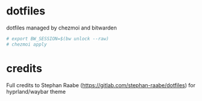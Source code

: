 # dotfiles
dotfiles managed by chezmoi and bitwarden

```sh
# export BW_SESSION=$(bw unlock --raw) 
# chezmoi apply
```

# credits

Full credits to Stephan Raabe (https://gitlab.com/stephan-raabe/dotfiles) for hyprland/waybar theme
